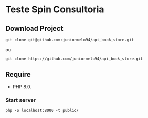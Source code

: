 # Teste Spin Consultoria

## Download Project 

````
git clone git@github.com:juniormelo94/api_book_store.git
````
ou
````
git clone https://github.com/juniormelo94/api_book_store.git
````

## Require

- PHP 8.0.

### Start server

```` 
php -S localhost:8000 -t public/
````
